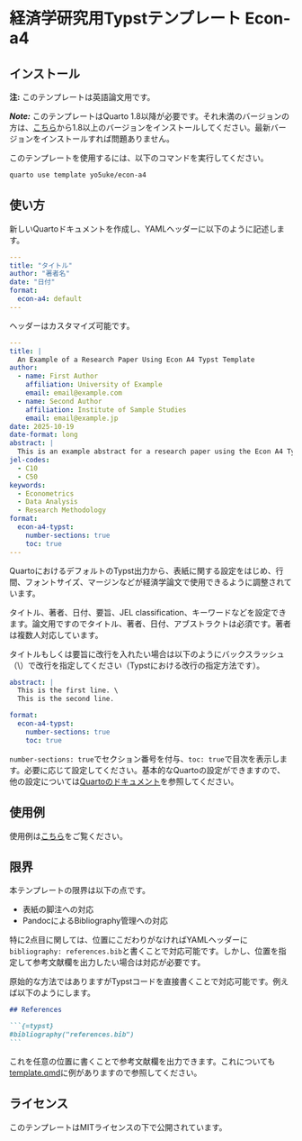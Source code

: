 # 経済学研究用Typstテンプレート Econ-a4

## インストール

**注:** このテンプレートは英語論文用です。

***Note:*** このテンプレートはQuarto 1.8以降が必要です。それ未満のバージョンの方は、[こちら](https://quarto.org/docs/get-started/)から1.8以上のバージョンをインストールしてください。最新バージョンをインストールすれば問題ありません。

このテンプレートを使用するには、以下のコマンドを実行してください。

``` bash
quarto use template yo5uke/econ-a4
```

## 使い方

新しいQuartoドキュメントを作成し、YAMLヘッダーに以下のように記述します。

``` yaml
---
title: "タイトル"
author: "著者名"
date: "日付"
format:
  econ-a4: default
---
```

ヘッダーはカスタマイズ可能です。

```yaml
---
title: |
  An Example of a Research Paper Using Econ A4 Typst Template
author: 
  - name: First Author
    affiliation: University of Example
    email: email@example.com
  - name: Second Author
    affiliation: Institute of Sample Studies
    email: email@example.jp
date: 2025-10-19
date-format: long
abstract: |
  This is an example abstract for a research paper using the Econ A4 Typst template. It summarizes the main findings and contributions of the paper. The template is designed to meet the formatting requirements of economic journals and includes features such as section numbering and a table of contents. Researchers can easily customize the template to fit their specific needs while adhering to academic standards. Overall, this template aims to facilitate the writing process for economists and researchers in related fields.
jel-codes: 
  - C10
  - C50
keywords: 
  - Econometrics
  - Data Analysis
  - Research Methodology
format:
  econ-a4-typst: 
    number-sections: true
    toc: true
---
```

QuartoにおけるデフォルトのTypst出力から、表紙に関する設定をはじめ、行間、フォントサイズ、マージンなどが経済学論文で使用できるように調整されています。

タイトル、著者、日付、要旨、JEL classification、キーワードなどを設定できます。論文用ですのでタイトル、著者、日付、アブストラクトは必須です。著者は複数人対応しています。

タイトルもしくは要旨に改行を入れたい場合は以下のようにバックスラッシュ（\）で改行を指定してください（Typstにおける改行の指定方法です）。

```yaml
abstract: |
  This is the first line. \
  This is the second line.
```

```yaml
format:
  econ-a4-typst: 
    number-sections: true
    toc: true
```

`number-sections: true`でセクション番号を付与、`toc: true`で目次を表示します。必要に応じて設定してください。基本的なQuartoの設定ができますので、他の設定については[Quartoのドキュメント](https://quarto.org/docs/output-formats/typst.html)を参照してください。

## 使用例

使用例は[こちら](template.qmd)をご覧ください。

## 限界

本テンプレートの限界は以下の点です。

- 表紙の脚注への対応
- PandocによるBibliography管理への対応

特に2点目に関しては、位置にこだわりがなければYAMLヘッダーに`bibliography: references.bib`と書くことで対応可能です。しかし、位置を指定して参考文献欄を出力したい場合は対応が必要です。

原始的な方法ではありますがTypstコードを直接書くことで対応可能です。例えば以下のようにします。

```` markdown
## References

```{=typst}
#bibliography("references.bib")
```
````

これを任意の位置に書くことで参考文献欄を出力できます。これについても[template.qmd](template.qmd)に例がありますので参照してください。

## ライセンス

このテンプレートはMITライセンスの下で公開されています。
